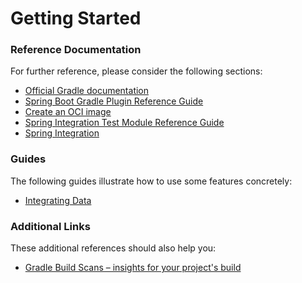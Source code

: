 # Getting Started

### Reference Documentation

For further reference, please consider the following sections:

* [Official Gradle documentation](https://docs.gradle.org)
* [Spring Boot Gradle Plugin Reference Guide](https://docs.spring.io/spring-boot/docs/3.1.1/gradle-plugin/reference/html/)
* [Create an OCI image](https://docs.spring.io/spring-boot/docs/3.1.1/gradle-plugin/reference/html/#build-image)
* [Spring Integration Test Module Reference Guide](https://docs.spring.io/spring-integration/reference/html/testing.html)
* [Spring Integration](https://docs.spring.io/spring-boot/docs/3.1.1/reference/htmlsingle/#messaging.spring-integration)

### Guides

The following guides illustrate how to use some features concretely:

* [Integrating Data](https://spring.io/guides/gs/integration/)

### Additional Links

These additional references should also help you:

* [Gradle Build Scans – insights for your project's build](https://scans.gradle.com#gradle)

